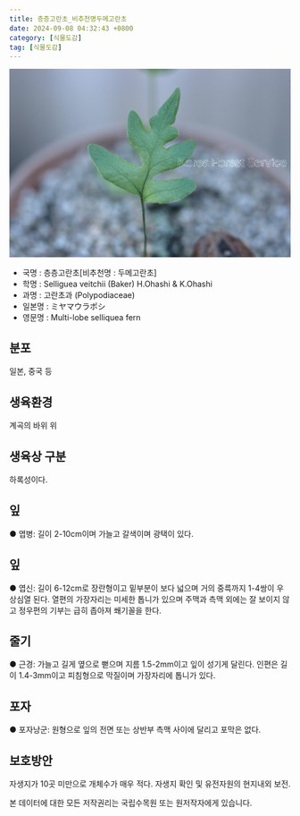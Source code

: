 ```yaml
---
title: 층층고란초_비추천명두메고란초
date: 2024-09-08 04:32:43 +0800
category: [식물도감]
tag: [식물도감]
---
```




![층층고란초[비추천명 : 두메고란초]](/assets/img/fileUpload/plants/basic/Polypodiaceae/Crypsinus/4359/1_th2.JPG)
- 국명 : 층층고란초[비추천명 : 두메고란초]
- 학명 : Selliguea veitchii (Baker) H.Ohashi & K.Ohashi
- 과명 : 고란초과 (Polypodiaceae)
- 일본명 : ミヤマウラポシ
- 영문명 : Multi-lobe selliquea fern


## 분포
일본, 중국 등
## 생육환경
계곡의 바위 위 
## 생육상 구분
하록성이다. 
## 잎
● 엽병: 길이 2-10cm이며 가늘고 갈색이며 광택이 있다. 
## 잎
● 엽신: 길이 6-12cm로 장란형이고 밑부분이 보다 넓으며 거의 중륵까지 1-4쌍이 우상심열 된다. 열편의 가장자리는 미세한 톱니가 있으며 주맥과 측맥 외에는 잘 보이지 않고 정우편의 기부는 급히 좁아져 쐐기꼴을 한다. 
## 줄기
● 근경: 가늘고 길게 옆으로 뻗으며 지름 1.5-2mm이고 잎이 성기게 달린다. 인편은 길이 1.4-3mm이고 피침형으로 막질이며 가장자리에 톱니가 있다. 
## 포자
● 포자낭군: 원형으로 잎의 전면 또는 상반부 측맥 사이에 달리고 포막은 없다. 
## 보호방안
자생지가 10곳 미만으로 개체수가 매우 적다. 자생지 확인 및 유전자원의 현지내외 보전.






본 데이터에 대한 모든 저작권리는 국립수목원 또는 원저작자에게 있습니다.
